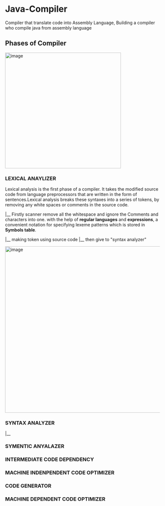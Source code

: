 # Java-Compiler
Compiler that translate code into Assembly Language,
Building a compiler who compile java from assembly language

## Phases of Compiler
  <img width="377" alt="image" src="https://github.com/maaz-lab/Java-Compiler/assets/134712721/f61abe71-6f43-4623-883e-87252de578dc">

### LEXICAL ANAYLIZER
Lexical analysis is the first phase of a compiler. It takes the modified source code from language preprocessors that are written in the form of sentences.Lexical analysis breaks these syntaxes into a series of tokens, by removing any white spaces or comments in the source code.

   |__ Firstly scanner remove all the whitespace and ignore the Comments and characters into one. with the help of **regular languages** and **expressions**, a convenient notation for specifying lexeme patterns which is stored in **Symbols table**.

   |__ making token using source code
   |__ then give to "syntax analyzer"
   
   <img width="542" alt="image" src="https://github.com/maaz-lab/Java-Compiler/assets/134712721/4f92ef38-71e4-4f36-b036-b9a2524e1c32">

### SYNTAX ANALYZER
   |__ 
### SYMENTIC ANYALAZER
### INTERMEDIATE CODE DEPENDENCY
### MACHINE INDENPENDENT CODE OPTIMIZER
### CODE GENERATOR
### MACHINE DEPENDENT CODE OPTIMIZER
